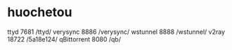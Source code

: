 # huochetou
ttyd 7681  /ttyd/
verysync 8886 /verysync/
wstunnel 8888 /wstunnel/
v2ray 18722 /5a18e124/
qBittorrent 8080 /qb/
